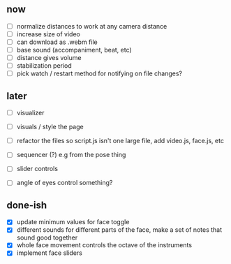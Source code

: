 ## now
- [ ] normalize distances to work at any camera distance
- [ ] increase size of video
- [ ] can download as .webm file
- [ ] base sound (accompaniment, beat, etc)
- [ ] distance gives volume
- [ ] stabilization period
- [ ] pick watch / restart method for notifying on file changes?

## later
- [ ] visualizer
- [ ] visuals / style the page
- [ ] refactor the files so script.js isn't one large file, add video.js, face.js, etc
- [ ] sequencer (?) e.g from the pose thing
- [ ] slider controls
- [ ] angle of eyes control something?


## done-ish
- [X] update minimum values for face toggle
- [X] different sounds for different parts of the face, make a set of notes that sound good together
- [X] whole face movement controls the octave of the instruments
- [X] implement face sliders
